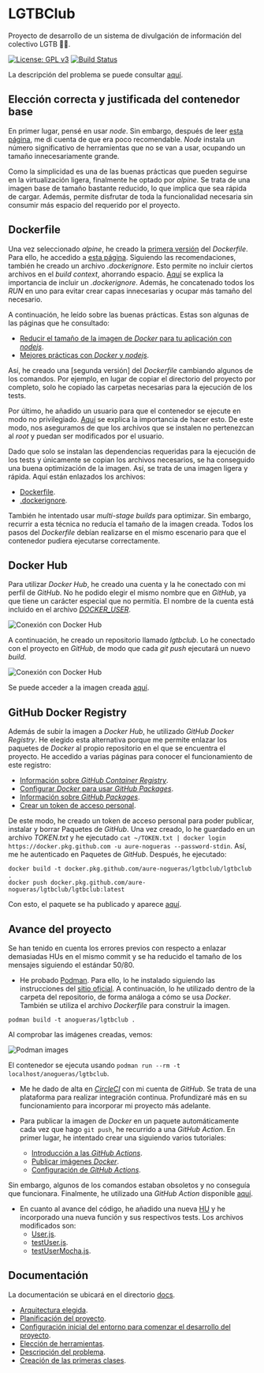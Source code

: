 # LGTBClub

Proyecto de desarrollo de un sistema de divulgación de información del colectivo LGTB :rainbow_flag:.

[![License: GPL v3](https://img.shields.io/badge/License-GPLv3-blue.svg)](https://www.gnu.org/licenses/gpl-3.0) [![Build Status](https://travis-ci.org/aure-nogueras/LGTBClub.svg?branch=main)](https://travis-ci.org/github/aure-nogueras/LGTBClub)

La descripción del problema se puede consultar [aquí](https://aure-nogueras.github.io/LGTBClub/docs/descripcion_problema).


## Elección correcta y justificada del contenedor base

En primer lugar, pensé en usar *node*. Sin embargo, después de leer [esta página](https://blog.webbylab.com/minimal_size_docker_image_for_your_nodejs_app/), me di cuenta de que era poco recomendable. *Node* instala un número significativo de herramientas que no se van a usar, ocupando un tamaño innecesariamente grande. 

Como la simplicidad es una de las buenas prácticas que pueden seguirse en la virtualización ligera, finalmente he optado por *alpine*. Se trata de una imagen base de tamaño bastante reducido, lo que implica que sea rápida de cargar. Además, permite disfrutar de toda la funcionalidad necesaria sin consumir más espacio del requerido por el proyecto. 

## Dockerfile

Una vez seleccionado *alpine*, he creado la [primera versión](https://github.com/aure-nogueras/LGTBClub/commit/8650c8295a859ed535930b7ec9c6b37223b75f55) del *Dockerfile*. Para ello, he accedido a [esta página](https://nodejs.org/en/docs/guides/nodejs-docker-webapp/). Siguiendo las recomendaciones, también he creado un archivo *.dockerignore*. Esto permite no incluir ciertos archivos en el *build context*, ahorrando espacio. [Aquí](https://codefresh.io/docker-tutorial/not-ignore-dockerignore-2/) se explica la importancia de incluir un *.dockerignore*. Además, he concatenado todos los *RUN* en uno para evitar crear capas innecesarias y ocupar más tamaño del necesario.

A continuación, he leído sobre las buenas prácticas. Estas son algunas de las páginas que he consultado:

- [Reducir el tamaño de la imagen de *Docker* para tu aplicación con *nodejs*](https://blog.webbylab.com/minimal_size_docker_image_for_your_nodejs_app/).
- [Mejores prácticas con *Docker* y *nodejs*](https://github.com/nodejs/docker-node/blob/master/docs/BestPractices.md).

Así, he creado una [segunda versión] del *Dockerfile* cambiando algunos de los comandos. Por ejemplo, en lugar de copiar el directorio del proyecto por completo, solo he copiado las carpetas necesarias para la ejecución de los tests.

Por último, he añadido un usuario para que el contenedor se ejecute en modo no privilegiado. [Aquí](https://medium.com/redbubble/running-a-docker-container-as-a-non-root-user-7d2e00f8ee15) se explica la importancia de hacer esto. De este modo, nos aseguramos de que los archivos que se instalen no pertenezcan al *root* y puedan ser modificados por el usuario.

Dado que solo se instalan las dependencias requeridas para la ejecución de los tests y únicamente se copian los archivos necesarios, se ha conseguido una buena optimización de la imagen. Así, se trata de una imagen ligera y rápida. Aquí están enlazados los archivos:

- [Dockerfile](https://github.com/aure-nogueras/LGTBClub/blob/main/Dockerfile).
- [.dockerignore](https://github.com/aure-nogueras/LGTBClub/blob/main/.dockerignore).

También he intentado usar *multi-stage builds* para optimizar. Sin embargo, recurrir a esta técnica no reducía el tamaño de la imagen creada. Todos los pasos del *Dockerfile* debían realizarse en el mismo escenario para que el contenedor pudiera ejecutarse correctamente.

## Docker Hub

Para utilizar *Docker Hub*, he creado una cuenta y la he conectado con mi perfil de *GitHub*. No he podido elegir el mismo nombre que en *GitHub*, ya que tiene un carácter especial que no permitía. El nombre de la cuenta está incluido en el archivo [*DOCKER_USER*](https://github.com/aure-nogueras/LGTBClub/blob/main/DOCKER_USER).

![Conexión con Docker Hub](./docs/imgs/dockerhub.png "Conexión con Docker Hub")

A continuación, he creado un repositorio llamado *lgtbclub*. Lo he conectado con el proyecto en *GitHub*, de modo que cada *git push* ejecutará un nuevo *build*.

![Conexión con Docker Hub](./docs/imgs/github-docker.png "Conexión con Docker Hub")

Se puede acceder a la imagen creada [aquí](https://hub.docker.com/r/anogueras/lgtbclub).

## GitHub Docker Registry

Además de subir la imagen a *Docker Hub*, he utilizado *GitHub Docker Registry*. He elegido esta alternativa porque me permite enlazar los paquetes de *Docker* al propio repositorio en el que se encuentra el proyecto. He accedido a varias páginas para conocer el funcionamiento de este registro:

- [Información sobre *GitHub Container Registry*](https://docs.github.com/es/free-pro-team@latest/packages/getting-started-with-github-container-registry/about-github-container-registry).
- [Configurar *Docker* para usar *GitHub Packages*](https://docs.github.com/es/free-pro-team@latest/packages/using-github-packages-with-your-projects-ecosystem/configuring-docker-for-use-with-github-packages#authenticating-to-paquetes-de-github).
- [Información sobre *GitHub Packages*](https://docs.github.com/es/free-pro-team@latest/packages/publishing-and-managing-packages/about-github-packages#authenticating-to-github-packages).
- [Crear un token de acceso personal](https://docs.github.com/es/free-pro-team@latest/github/authenticating-to-github/creating-a-personal-access-token).

De este modo, he creado un token de acceso personal para poder publicar, instalar y borrar Paquetes de *GitHub*. Una vez creado, lo he guardado en un archivo *TOKEN.txt* y he ejecutado `cat ~/TOKEN.txt | docker login https://docker.pkg.github.com -u aure-nogueras --password-stdin`. Así, me he autenticado en Paquetes de *GitHub*. Después, he ejecutado:

```
docker build -t docker.pkg.github.com/aure-nogueras/lgtbclub/lgtbclub .
docker push docker.pkg.github.com/aure-nogueras/lgtbclub/lgtbclub:latest
```
Con esto, el paquete se ha publicado y aparece [aquí](https://github.com/aure-nogueras/LGTBClub/packages/512900).

## Avance del proyecto

Se han tenido en cuenta los errores previos con respecto a enlazar demasiadas HUs en el mismo commit y se ha reducido el tamaño de los mensajes siguiendo el estándar 50/80.

- He probado [Podman](https://github.com/containers/podman). Para ello, lo he instalado siguiendo las instrucciones del [sitio oficial](https://podman.io/getting-started/installation). A continuación, lo he utilizado dentro de la carpeta del repositorio, de forma análoga a cómo se usa *Docker*. También se utiliza el archivo *Dockerfile* para construir la imagen.

 ```
 podman build -t anogueras/lgtbclub .
 ```

 Al comprobar las imágenes creadas, vemos:

 ![Podman images](./docs/imgs/podman.png "Podman images")

 El contenedor se ejecuta usando `podman run --rm -t localhost/anogueras/lgtbclub`.

- Me he dado de alta en [*CircleCI*](https://circleci.com/) con mi cuenta de *GitHub*. Se trata de una plataforma para realizar integración continua. Profundizaré más en su funcionamiento para incorporar mi proyecto más adelante.
 
- Para publicar la imagen de *Docker* en un paquete automáticamente cada vez que hago `git push`, he recurrido a una *GitHub Action*. En primer lugar, he intentado crear una siguiendo varios tutoriales:
	- [Introducción a las *GitHub Actions*](https://docs.github.com/en/free-pro-team@latest/actions/learn-github-actions/introduction-to-github-actions).
	- [Publicar imágenes *Docker*](https://docs.github.com/en/free-pro-team@latest/actions/guides/publishing-docker-images).
	- [Configuración de *GitHub Actions*](https://docs.docker.com/ci-cd/github-actions/).

 Sin embargo, algunos de los comandos estaban obsoletos y no conseguía que funcionara. Finalmente, he utilizado una *GitHub Action* disponible [aquí](https://github.com/marketplace/actions/publish-docker-images-to-gpr).
 
- En cuanto al avance del código, he añadido una nueva [HU](https://github.com/aure-nogueras/LGTBClub/issues/48) y he incorporado una nueva función y sus respectivos tests. Los archivos modificados son:
	- [User.js](https://github.com/aure-nogueras/LGTBClub/blob/main/src/UserManagement/User.js).
	- [testUser.js](https://github.com/aure-nogueras/LGTBClub/blob/main/src/UserManagement/testUser.js).
	- [testUserMocha.js](https://github.com/aure-nogueras/LGTBClub/blob/main/src/UserManagement/testUserMocha.js). 

## Documentación

La documentación se ubicará en el directorio [docs](https://github.com/aure-nogueras/ProyectoCC/tree/main/docs). 
- [Arquitectura elegida](https://aure-nogueras.github.io/LGTBClub/docs/arquitectura).
- [Planificación del proyecto](https://aure-nogueras.github.io/LGTBClub/docs/planificacion).
- [Configuración inicial del entorno para comenzar el desarrollo del proyecto](https://aure-nogueras.github.io/LGTBClub/docs/configuracion_entorno).
- [Elección de herramientas](https://aure-nogueras.github.io/LGTBClub/docs/eleccion_herramientas).
- [Descripción del problema](https://aure-nogueras.github.io/LGTBClub/docs/descripcion_problema).
- [Creación de las primeras clases](https://aure-nogueras.github.io/LGTBClub/docs/primeras_clases).


